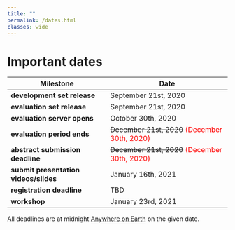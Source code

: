 ```yaml
---
title: ""
permalink: /dates.html
classes: wide
---
```


# Important dates

| **Milestone**                      |  **Date**               |
| ---------------------------------- | ----------------------- |
| **development set release**        |  September 21st, 2020   |
| **evaluation set release**         |  September 21st, 2020   |
| **evaluation server opens**        |  October 30th, 2020     |
| **evaluation period ends**         |  ~~December 21st, 2020~~ <span style="color:red">(December 30th, 2020)</span>    |
| **abstract submission deadline**   |  ~~December 21st, 2020~~ <span style="color:red">(December 30th, 2020)</span>    |
| **submit presentation videos/slides** |  January 16th, 2021
| **registration deadline**          |  TBD                    |
| **workshop**                       |  January 23rd, 2021     |


All deadlines are at midnight [Anywhere on Earth](https://en.wikipedia.org/wiki/Anywhere_on_Earth) on the given date.